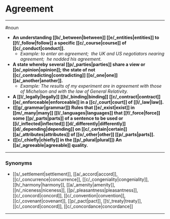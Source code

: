 # Agreement
---
#noun
- **An understanding [[b/_between|between]] [[e/_entities|entities]] to [[f/_follow|follow]] a specific [[c/_course|course]] of [[c/_conduct|conduct]].**
	- _Example: to enter an agreement;  the UK and US negotiators nearing agreement;  he nodded his agreement._
- **A state whereby several [[p/_parties|parties]] share a view or [[o/_opinion|opinion]]; the state of not [[c/_contradicting|contradicting]] [[o/_one|one]] [[a/_another|another]].**
	- _Example: The results of my experiment are in agreement with those of Michelson and with the law of General Relativity._
- **A [[l/_legally|legally]] [[b/_binding|binding]] [[c/_contract|contract]] [[e/_enforceable|enforceable]] in a [[c/_court|court]] of [[l/_law|law]].**
- **([[g/_grammar|grammar]]) Rules that [[e/_exist|exist]] in [[m/_many|many]] [[l/_languages|languages]] that [[f/_force|force]] some [[p/_parts|parts]] of a sentence to be used or [[i/_inflected|inflected]] [[d/_differently|differently]] [[d/_depending|depending]] on [[c/_certain|certain]] [[a/_attributes|attributes]] of [[o/_other|other]] [[p/_parts|parts]].**
- **([[c/_chiefly|chiefly]] in the [[p/_plural|plural]]) An [[a/_agreeable|agreeable]] quality.**
---
### Synonyms
- [[s/_settlement|settlement]], [[a/_accord|accord]], [[c/_concurrence|concurrence]], [[c/_congeniality|congeniality]], [[h/_harmony|harmony]], [[a/_amenity|amenity]], [[n/_niceness|niceness]], [[p/_pleasantness|pleasantness]], [[c/_concord|concord]], [[c/_convention|convention]], [[c/_covenant|covenant]], [[p/_pact|pact]], [[t/_treaty|treaty]], [[c/_concord|concord]], [[c/_concordance|concordance]]
---
